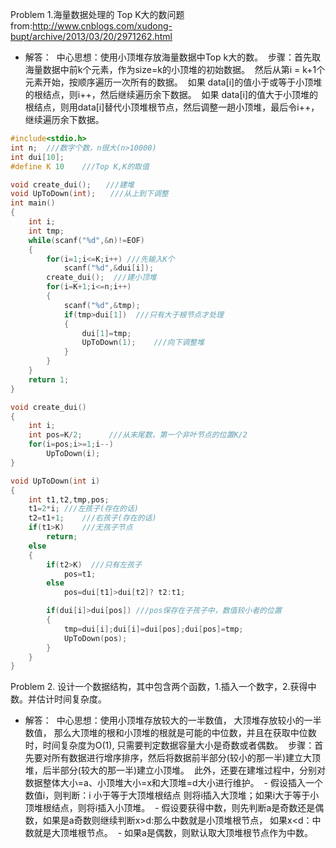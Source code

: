 Problem 1.海量数据处理的 Top K大的数问题 from:http://www.cnblogs.com/xudong-bupt/archive/2013/03/20/2971262.html
  - 解答：
  中心思想：使用小顶堆存放海量数据中Top k大的数。
  步骤：首先取海量数据中前k个元素，作为size=k的小顶堆的初始数据。
  然后从第i = k+1个元素开始，按顺序遍历一次所有的数据。
  如果 data[i]的值小于或等于小顶堆的根结点，则i++，然后继续遍历余下数据。
  如果 data[i]的值大于小顶堆的根结点，则用data[i]替代小顶堆根节点，然后调整一趟小顶堆，最后令i++，继续遍历余下数据。
  
```cpp
#include<stdio.h>
int n;  ///数字个数，n很大(n>10000)
int dui[10];
#define K 10    ///Top K,K的取值

void create_dui();　　///建堆
void UpToDown(int);　　///从上到下调整
int main()
{
    int i;
    int tmp;
    while(scanf("%d",&n)!=EOF)
    {
        for(i=1;i<=K;i++) ///先输入K个
            scanf("%d",&dui[i]);
        create_dui();  ///建小顶堆
        for(i=K+1;i<=n;i++)
        {
            scanf("%d",&tmp);
            if(tmp>dui[1])  ///只有大于根节点才处理
            {
                dui[1]=tmp;
                UpToDown(1);    ///向下调整堆
            }
        }
    }
    return 1;
}

void create_dui()
{
    int i;
    int pos=K/2;      ///从末尾数，第一个非叶节点的位置K/2
    for(i=pos;i>=1;i--)
        UpToDown(i);
}

void UpToDown(int i)
{
    int t1,t2,tmp,pos;
    t1=2*i; ///左孩子(存在的话)
    t2=t1+1;    ///右孩子(存在的话)
    if(t1>K)    ///无孩子节点
        return;
    else
    {
        if(t2>K)  ///只有左孩子
            pos=t1;
        else
            pos=dui[t1]>dui[t2]? t2:t1;

        if(dui[i]>dui[pos]) ///pos保存在子孩子中，数值较小者的位置
        {
            tmp=dui[i];dui[i]=dui[pos];dui[pos]=tmp;
            UpToDown(pos);
        }
    }
}
```

Problem 2. 设计一个数据结构，其中包含两个函数，1.插入一个数字，2.获得中数。并估计时间复杂度。
- 解答：
  中心思想：使用小顶堆存放较大的一半数值， 大顶堆存放较小的一半数值， 那么大顶堆的根和小顶堆的根就是可能的中位数，并且在获取中位数时，时间复杂度为O(1), 只需要判定数据容量大小是奇数或者偶数。
  步骤：首先要对所有数据进行增序排序，然后将数据前半部分(较小的那一半)建立大顶堆，后半部分(较大的那一半)建立小顶堆。
  此外，还要在建堆过程中，分别对 数据整体大小=a、小顶堆大小=x和大顶堆=d大小进行维护。
  - 假设插入一个数值i，则判断：i 小于等于大顶堆根结点 则将i插入大顶堆；如果i大于等于小顶堆根结点，则将i插入小顶堆。
  - 假设要获得中数，则先判断a是奇数还是偶数，如果是a奇数则继续判断x>d:那么中数就是小顶堆根节点， 如果x<d：中数就是大顶堆根节点。
  - 如果a是偶数，则默认取大顶堆根节点作为中数。
  
